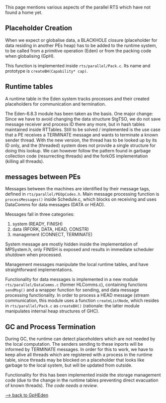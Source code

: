 
This page mentions various aspects of the parallel RTS which have not found a home yet.

## Placeholder Creation


When we expect or globalise data, a BLACKHOLE closure (placeholder for data residing in another PEs heap) has to be added to the runtime system, to be called from a primitive operation (Eden) or from the packing code when globalising (GpH).


This function is implemented inside `rts/parallel/Pack.c`. Its name and prototype is `createBH(Capability* cap)`.

## Runtime tables


A runtime table in the Eden system tracks processes and their created placeholders for communication and termination.


The Eden-6.8.3 module has been taken as the basis. One major change: Since we have to avoid changing the data structure StgTSO, we do  not save message receiver and process ID there any more, but in hash tables maintained inside RTTables.  Still to be solved / implemented is the use case that a PE receives  a TERMINATE message and wants to terminate a known sender thread. With the new version, the thread has to be looked up by its ID only, and the  (threaded) system does not provide a single structure for doing this lookup. We can however follow the pattern found in garbage collection code (resurrecting threads) and the forkOS implementation (killing all threads).

## messages between PEs


Messages between the machines are identified by their message tags, defined in `rts/parallel/PEOpCodes.h`. Main message processing function is `processMessages()` inside Schedule.c, which blocks on receiving and uses DataComms for data messages (DATA or HEAD).


Messages fall in three categories:

1. system (READY, FINISH)
1. data (RFORK, DATA, HEAD, CONSTR)
1. management (CONNECT, TERMINATE)


System message are mostly hidden inside the implementation of MPSystem.h, only FINISH is exposed and results in immediate scheduler shutdown when processed.


Management messages manipulate the local runtime tables, and have straightforward implementations.


Functionality for data messages is implemented in a new module `rts/parallel/DataComms.c` (former HLComms.c), containing functions `sendMsg()` and a wrapper function for sending, and data message processing functionality.  In order to process a HEAD message (stream communication, this module uses a function `createListNode`, which resides in `rts/parallel/Pack.c` as `createBH()` (rationale: the latter module manipulates internal heap structures of GHC).

## GC and Process Termination


During GC, the runtime can detect placeholders which are not needed by the local computation. The senders sending to these inports will be informed by TERMINATE messages. In order for this to work, we have to keep alive all threads which are registered with a process in the runtime table, since threads may be blocked on a placeholder that looks like garbage to the local system, but will be updated from outside.



Functionality for this has been implemented inside the storage management code (due to the change in the runtime tables preventing direct evacuation of known threads). *The code needs a review*.



[--\> back to GpHEden](gp-h-eden)


